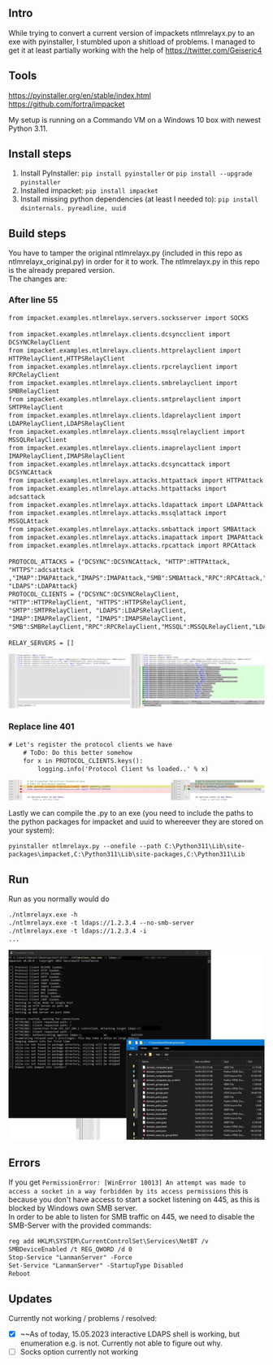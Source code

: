 ## Intro
While trying to convert a current version of impackets ntlmrelayx.py to an exe with pyinstaller, I stumbled upon a shitload of problems.
I managed to get it at least partially working with the help of https://twitter.com/Geiseric4

## Tools
https://pyinstaller.org/en/stable/index.html  
https://github.com/fortra/impacket

My setup is running on a Commando VM on a Windows 10 box with newest Python 3.11.  

## Install steps
1. Install PyInstaller:
  ``pip install pyinstaller`` or ``pip install --upgrade pyinstaller``
2. Installed impacket:
  ``pip install impacket``
3. Install missing python dependencies (at least I needed to):
  ``pip install dsinternals. pyreadline, uuid``
  
## Build steps
You have to tamper the original ntlmrelayx.py (included in this repo as ntlmrelayx_original.py) in order for it to work.
The ntlmrelayx.py in this repo is the already prepared version.  
The changes are:

### After line 55
```
from impacket.examples.ntlmrelayx.servers.socksserver import SOCKS

from impacket.examples.ntlmrelayx.clients.dcsyncclient import DCSYNCRelayClient
from impacket.examples.ntlmrelayx.clients.httprelayclient import HTTPRelayClient,HTTPSRelayClient
from impacket.examples.ntlmrelayx.clients.rpcrelayclient import RPCRelayClient
from impacket.examples.ntlmrelayx.clients.smbrelayclient import SMBRelayClient
from impacket.examples.ntlmrelayx.clients.smtprelayclient import SMTPRelayClient
from impacket.examples.ntlmrelayx.clients.ldaprelayclient import LDAPRelayClient,LDAPSRelayClient
from impacket.examples.ntlmrelayx.clients.mssqlrelayclient import MSSQLRelayClient
from impacket.examples.ntlmrelayx.clients.imaprelayclient import IMAPRelayClient,IMAPSRelayClient
from impacket.examples.ntlmrelayx.attacks.dcsyncattack import DCSYNCAttack
from impacket.examples.ntlmrelayx.attacks.httpattack import HTTPAttack
from impacket.examples.ntlmrelayx.attacks.httpattacks import adcsattack
from impacket.examples.ntlmrelayx.attacks.ldapattack import LDAPAttack
from impacket.examples.ntlmrelayx.attacks.mssqlattack import MSSQLAttack
from impacket.examples.ntlmrelayx.attacks.smbattack import SMBAttack
from impacket.examples.ntlmrelayx.attacks.imapattack import IMAPAttack
from impacket.examples.ntlmrelayx.attacks.rpcattack import RPCAttack

PROTOCOL_ATTACKS = {"DCSYNC":DCSYNCAttack, "HTTP":HTTPAttack, "HTTPS":adcsattack ,"IMAP":IMAPAttack,"IMAPS":IMAPAttack,"SMB":SMBAttack,"RPC":RPCAttack,"MSSQL":MSSQLAttack,"LDAP":LDAPAttack, "LDAPS":LDAPAttack}
PROTOCOL_CLIENTS = {"DCSYNC":DCSYNCRelayClient, "HTTP":HTTPRelayClient, "HTTPS":HTTPSRelayClient, "SMTP":SMTPRelayClient, "LDAPS":LDAPSRelayClient, "IMAP":IMAPRelayClient, "IMAPS":IMAPSRelayClient, "SMB":SMBRelayClient,"RPC":RPCRelayClient,"MSSQL":MSSQLRelayClient,"LDAP":LDAPRelayClient}

RELAY_SERVERS = []
```
![](image.jpg)  

### Replace line 401
```
# Let's register the protocol clients we have
    # ToDo: Do this better somehow
    for x in PROTOCOL_CLIENTS.keys():
        logging.info('Protocol Client %s loaded..' % x)
```
![](image1.jpg)  

Lastly we can compile the .py to an exe (you need to include the paths to the python packages for impacket and uuid to whereever they are stored on your system):  
```
pyinstaller ntlmrelayx.py --onefile --path C:\Python311\Lib\site-packages\impacket,C:\Python311\Lib\site-packages,C:\Python311\Lib
```

## Run

Run as you normally would do  

```
./ntlmrelayx.exe -h
./ntlmrelayx.exe -t ldaps://1.2.3.4 --no-smb-server
./ntlmrelayx.exe -t ldaps://1.2.3.4 -i
...
```

![](image2.jpg) 

## Errors  

If you get ``PermissionError: [WinError 10013] An attempt was made to access a socket in a way forbidden by its access permissions`` this is because you don't have access to start a socket listening on 445, as this is blocked by Windows own SMB server.  
In order to be able to listen for SMB traffic on 445, we need to disable the SMB-Server with the provided commands:  
```
reg add HKLM\SYSTEM\CurrentControlSet\Services\NetBT /v SMBDeviceEnabled /t REG_QWORD /d 0  
Stop-Service "LanmanServer" -Force
Set-Service "LanmanServer" -StartupType Disabled
Reboot  
```  

## Updates  

Currently not working / problems / resolved:  
- [x] ~~As of today, 15.05.2023 interactive LDAPS shell is working, but enumeration e.g. is not. Currently not able to figure out why.
- [ ] Socks option currently not working  
